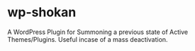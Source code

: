 # wp-shokan
A WordPress Plugin for Summoning a previous state of Active Themes/Plugins. Useful incase of a mass deactivation.
